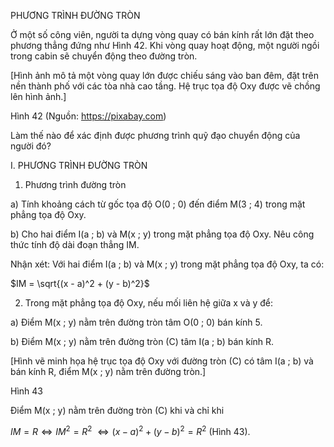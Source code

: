PHƯƠNG TRÌNH ĐƯỜNG TRÒN

Ở một số công viên, người ta dựng vòng quay có bán kính rất lớn đặt theo phương thẳng đứng như Hình 42. Khi vòng quay hoạt động, một người ngồi trong cabin sẽ chuyển động theo đường tròn.

[Hình ảnh mô tả một vòng quay lớn được chiếu sáng vào ban đêm, đặt trên nền thành phố với các tòa nhà cao tầng. Hệ trục tọa độ Oxy được vẽ chồng lên hình ảnh.]

Hình 42
(Nguồn: https://pixabay.com)

Làm thế nào để xác định được phương trình quỹ đạo chuyển động của người đó?

I. PHƯƠNG TRÌNH ĐƯỜNG TRÒN

1. Phương trình đường tròn

a) Tính khoảng cách từ gốc tọa độ O(0 ; 0) đến điểm M(3 ; 4) trong mặt phẳng tọa độ Oxy.

b) Cho hai điểm I(a ; b) và M(x ; y) trong mặt phẳng tọa độ Oxy. Nêu công thức tính độ dài đoạn thẳng IM.

Nhận xét: Với hai điểm I(a ; b) và M(x ; y) trong mặt phẳng tọa độ Oxy, ta có:

$IM = \sqrt{(x - a)^2 + (y - b)^2}$

2. Trong mặt phẳng tọa độ Oxy, nếu mối liên hệ giữa x và y để:

a) Điểm M(x ; y) nằm trên đường tròn tâm O(0 ; 0) bán kính 5.

b) Điểm M(x ; y) nằm trên đường tròn (C) tâm I(a ; b) bán kính R.

[Hình vẽ minh họa hệ trục tọa độ Oxy với đường tròn (C) có tâm I(a ; b) và bán kính R, điểm M(x ; y) nằm trên đường tròn.]

Hình 43

Điểm M(x ; y) nằm trên đường tròn (C) khi và chỉ khi

$IM = R \Leftrightarrow IM^2 = R^2$
$\Leftrightarrow (x - a)^2 + (y - b)^2 = R^2$ (Hình 43).